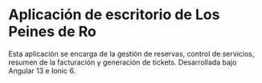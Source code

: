 # Aplicación de escritorio de Los Peines de Ro
Esta aplicación se encarga de la gestión de reservas, control de servicios, resumen de la facturación y generación de tickets. Desarrollada bajo Angular 13 e Ionic 6.
